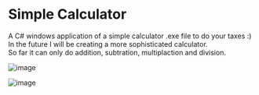 # **Simple** Calculator
A C# windows application of a simple calculator .exe file to do your taxes :)
In the future I will be creating a more sophisticated calculator.\
So far it can only do addition, subtration, multiplaction and division. 

![image](https://user-images.githubusercontent.com/74930417/111020360-dcea4c00-838a-11eb-9c8a-ebd7bf73527a.png)


![image](https://user-images.githubusercontent.com/74930417/111020377-f9868400-838a-11eb-87f2-1c3f18118516.png)
